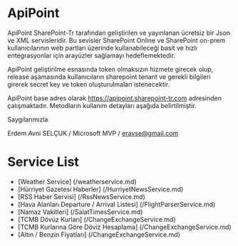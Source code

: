 # ApiPoint

ApiPoint SharePoint-Tr tarafından geliştirilen ve yayınlanan ücretsiz bir Json ve XML servisleridir. Bu sevisler SharePoint Online ve SharePoint on-prem kullanıcılarının web partları üzerinde kullanabileceği basit ve hızlı entegrasyonlar için arayüzler sağlamayı hedeflemektedir. 

ApiPoint geliştirilme esnasında token olmaksızın hizmete girecek olup, release aşamasında kullanıcıların sharepoint tenant ve gerekli bilgileri girerek secret key ve token oluşturulmaları istenecektir.

ApiPoint base adres olarak https://apipoint.sharepoint-tr.com adresinden çalışmaktadır. Metodların kullanım detayları aşağıda belirtilmiştir. 

Saygılarımızla

Erdem Avni SELÇUK / Microsoft MVP / eravse@gmail.com




# Service List
* [Weather Service] (/weatherservice.md)
* [Hürriyet Gazetesi Haberler] (/HurriyetNewsService.md)
* [RSS Haber Servisi] (/RssNewsService.md)
* [Hava Alanları Departure / Arrival Listesi] (/FlightParserService.md)
* [Namaz Vakitleri] (/SalatTimesService.md)
* [TCMB Dövüz Kurları]  (/ChangeExchangeService.md)
* [TCMB Kurlarına Göre Döviz Hesaplama] (/ChangeExchangeService.md)
* [Altın / Benzin Fiyatları] (/ChangeExchangeService.md)

